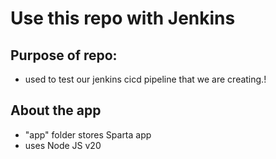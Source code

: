# Use this repo with Jenkins
## Purpose of repo: 
- used to test our jenkins cicd pipeline that we are creating.!

## About the app
- "app" folder stores Sparta app
- uses Node JS v20
